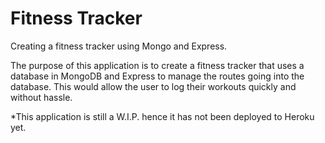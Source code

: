 # Fitness Tracker

Creating a fitness tracker using Mongo and Express.

The purpose of this application is to create a fitness tracker that uses a database in MongoDB and Express to manage the routes going into the database.  This would allow the user to log their workouts quickly and without hassle.

*This application is still a W.I.P. hence it has not been deployed to Heroku yet. 
